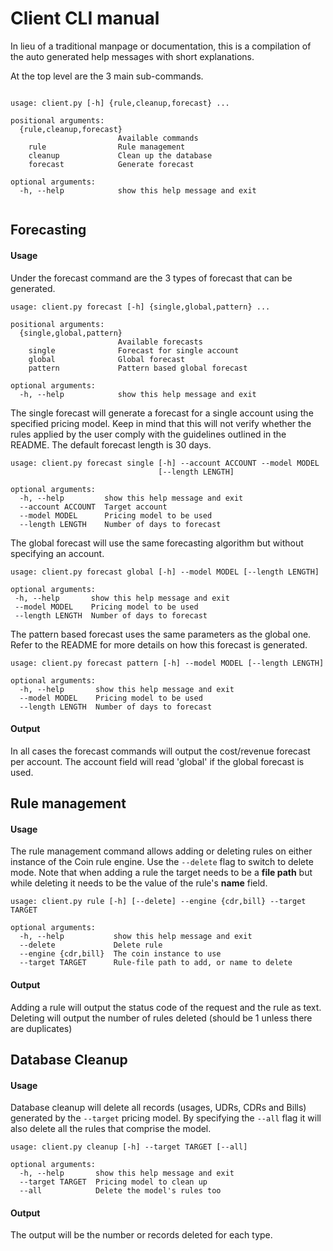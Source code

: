# Client CLI manual

In lieu of a traditional manpage or documentation, this is a compilation of the auto generated help messages
 with short explanations.

At the top level are the 3 main sub-commands.
```

usage: client.py [-h] {rule,cleanup,forecast} ...

positional arguments:
  {rule,cleanup,forecast}
                        Available commands
    rule                Rule management
    cleanup             Clean up the database
    forecast            Generate forecast

optional arguments:
  -h, --help            show this help message and exit
  
```
## Forecasting
#### Usage
Under the forecast command are the 3 types of forecast that can be generated.
```
usage: client.py forecast [-h] {single,global,pattern} ...

positional arguments:
  {single,global,pattern}
                        Available forecasts
    single              Forecast for single account
    global              Global forecast
    pattern             Pattern based global forecast

optional arguments:
  -h, --help            show this help message and exit
```

The single forecast will generate a forecast for a single account using the specified pricing model.
Keep in mind that this will not verify whether the rules applied by the user comply with the guidelines
outlined in the README. The default forecast length is 30 days.
```
usage: client.py forecast single [-h] --account ACCOUNT --model MODEL
                                 [--length LENGTH]

optional arguments:
  -h, --help         show this help message and exit
  --account ACCOUNT  Target account
  --model MODEL      Pricing model to be used
  --length LENGTH    Number of days to forecast
 ```
 
 The global forecast will use the same forecasting algorithm but without specifying an account.
 ```
 usage: client.py forecast global [-h] --model MODEL [--length LENGTH]

optional arguments:
  -h, --help       show this help message and exit
  --model MODEL    Pricing model to be used
  --length LENGTH  Number of days to forecast
```
The pattern based forecast uses the same parameters as the global one. Refer to the README for more 
details on how this forecast is generated.
```
usage: client.py forecast pattern [-h] --model MODEL [--length LENGTH]

optional arguments:
  -h, --help       show this help message and exit
  --model MODEL    Pricing model to be used
  --length LENGTH  Number of days to forecast

```
#### Output
In all cases the forecast commands will output the cost/revenue forecast per account. The account field will
read 'global' if the global forecast is used.
## Rule management
#### Usage
The rule management command allows adding or deleting rules on either instance of the Coin rule engine.
Use the `--delete` flag to switch to delete mode. Note that when adding a rule the target needs to be a
**file path** but while deleting it needs to be the value of the rule's **name** field.
```
usage: client.py rule [-h] [--delete] --engine {cdr,bill} --target TARGET

optional arguments:
  -h, --help           show this help message and exit
  --delete             Delete rule
  --engine {cdr,bill}  The coin instance to use
  --target TARGET      Rule-file path to add, or name to delete

```
#### Output
 Adding a rule will output the status code of the request and the rule as text. Deleting will output
 the number of rules deleted (should be 1 unless there are duplicates)
## Database Cleanup
#### Usage
Database cleanup will delete all records (usages, UDRs, CDRs and Bills) generated by the `--target`
pricing model. By specifying the `--all` flag it will also delete all the rules that comprise the model.
```
usage: client.py cleanup [-h] --target TARGET [--all]

optional arguments:
  -h, --help       show this help message and exit
  --target TARGET  Pricing model to clean up
  --all            Delete the model's rules too

```
#### Output
The output will be the number or records deleted for each type.

